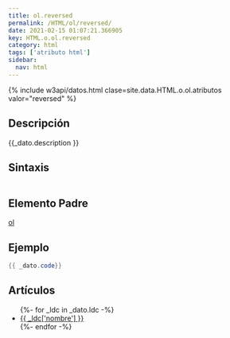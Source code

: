 ```yaml
---
title: ol.reversed
permalink: /HTML/ol/reversed/
date: 2021-02-15 01:07:21.366905
key: HTML.o.ol.reversed
category: html
tags: ['atributo html']
sidebar: 
  nav: html
---
```


{% include w3api/datos.html clase=site.data.HTML.o.ol.atributos valor="reversed" %}

## Descripción
{{_dato.description }}

## Sintaxis
~~~html
~~~

## Elemento Padre
[ol](/HTML/ol/)

## Ejemplo
~~~java
{{ _dato.code}}
~~~

## Artículos
<ul>
{%- for _ldc in _dato.ldc -%}
   <li>
       <a href="{{_ldc['url'] }}">{{ _ldc['nombre'] }}</a>
   </li>
{%- endfor -%}
</ul>
